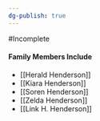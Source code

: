 ```yaml
---
dg-publish: true
---
```

#Incomplete 

#### Family Members Include
- [[Herald Henderson]]
- [[Kiara Henderson]]
- [[Soren Henderson]]
- [[Zelda Henderson]]
- [[Link H. Henderson]]